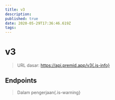 ```yaml
---
title: v3
description:
published: true
date: 2020-05-29T17:36:46.619Z
tags:
---
```


# v3

> URL dasar: https://api.premid.app/v3{.is-info}


## Endpoints
> Dalam pengerjaan{.is-warning}